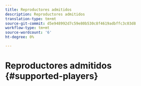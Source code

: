 ```yaml
---
title: Reproductores admitidos
description: Reproductores admitidos
translation-type: tm+mt
source-git-commit: d5e948992d7c59e80b530c8f4619adbffc3c03d8
workflow-type: tm+mt
source-wordcount: '6'
ht-degree: 0%

---
```



# Reproductores admitidos {#supported-players}
